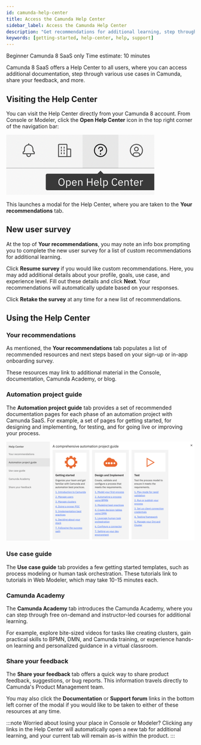 ```yaml
---
id: camunda-help-center
title: Access the Camunda Help Center
sidebar_label: Access the Camunda Help Center
description: "Get recommendations for additional learning, step through the automation project guide, have a closer look at various use cases, access Camunda Academy, share feedback, and more."
keywords: [getting-started, help-center, help, support]
---
```


<span class="badge badge--beginner">Beginner</span>
<span class="badge badge--cloud">Camunda 8 SaaS only</span>
<span class="badge badge--medium">Time estimate: 10 minutes</span>

Camunda 8 SaaS offers a Help Center to all users, where you can access additional documentation, step through various use cases in Camunda, share your feedback, and more.

## Visiting the Help Center

You can visit the Help Center directly from your Camunda 8 account. From Console or Modeler, click the **Open Help Center** icon in the top right corner of the navigation bar:

![question mark icon to open the help center](./img/open-help-center.png)

This launches a modal for the Help Center, where you are taken to the **Your recommendations** tab.

## New user survey

At the top of **Your recommendations**, you may note an info box prompting you to complete the new user survey for a list of custom recommendations for additional learning.

Click **Resume survey** if you would like custom recommendations. Here, you may add additional details about your profile, goals, use case, and experience level. Fill out these details and click **Next**. Your recommendations will automatically update based on your responses.

Click **Retake the survey** at any time for a new list of recommendations.

## Using the Help Center

### Your recommendations

As mentioned, the **Your recommendations** tab populates a list of recommended resources and next steps based on your sign-up or in-app onboarding survey.

These resources may link to additional material in the Console, documentation, Camunda Academy, or blog.

### Automation project guide

The **Automation project guide** tab provides a set of recommended documentation pages for each phase of an automation project with Camunda SaaS. For example, a set of pages for getting started, for designing and implementing, for testing, and for going live or improving your process.

![automation project guide](./img/automation-project-guide.png)

### Use case guide

The **Use case guide** tab provides a few getting started templates, such as process modeling or human task orchestration. These tutorials link to tutorials in Web Modeler, which may take 10-15 minutes each.

### Camunda Academy

The **Camunda Academy** tab introduces the Camunda Academy, where you can step through free on-demand and instructor-led courses for additional learning.

For example, explore bite-sized videos for tasks like creating clusters, gain practical skills to BPMN, DMN, and Camunda training, or experience hands-on learning and personalized guidance in a virtual classroom.

### Share your feedback

The **Share your feedback** tab offers a quick way to share product feedback, suggestions, or bug reports. This information travels directly to Camunda's Product Management team.

You may also click the **Documentation** or **Support forum** links in the bottom left corner of the modal if you would like to be taken to either of these resources at any time.

:::note
Worried about losing your place in Console or Modeler? Clicking any links in the Help Center will automatically open a new tab for additional learning, and your current tab will remain as-is within the product.
:::
